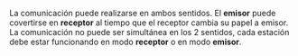 La comunicación puede realizarse en ambos sentidos. El **emisor** puede covertirse en **receptor** al tiempo que el receptor cambia su papel a emisor. La comunicación no puede ser simultánea en los 2 sentidos, cada estación debe estar funcionando en modo **receptor** o en modo **emisor**.